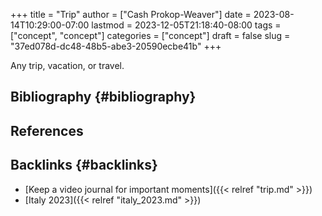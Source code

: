 +++
title = "Trip"
author = ["Cash Prokop-Weaver"]
date = 2023-08-14T10:29:00-07:00
lastmod = 2023-12-05T21:18:40-08:00
tags = ["concept", "concept"]
categories = ["concept"]
draft = false
slug = "37ed078d-dc48-48b5-abe3-20590ecbe41b"
+++

Any trip, vacation, or travel.


## Bibliography {#bibliography}

## References

<style>.csl-entry{text-indent: -1.5em; margin-left: 1.5em;}</style><div class="csl-bib-body">
</div>


## Backlinks {#backlinks}

-   [Keep a video journal for important moments]({{< relref "trip.md" >}})
-   [Italy 2023]({{< relref "italy_2023.md" >}})
